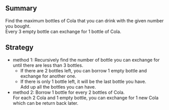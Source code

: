 ## Summary  
Find the maximum bottles of Cola that you can drink with the given number you bought.  
Every 3 empty bottle can exchange for 1 bottle of Cola.  

## Strategy  
- method 1: Recursively find the number of bottle you can exchange for until there are less than 3 bottles.  
  - If there are 2 bottles left, you can borrow 1 empty bottle and exchange for another one.
  - If there is only 1 bottle left, it will be the last bottle you have.  
  Add up all the bottles you can have.
- method 2: Borrow 1 bottle for every 2 bottles of Cola.  
For each 2 Cola and 1 empty bottle, you can exchange for 1 new Cola which can be return back later.  